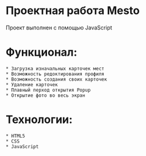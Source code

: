 # Проектная работа Mesto

Проект выполнен с помощью JavaScript

# Функционал:
    * Загрузка изначальных карточек мест
    * Возможность редоктирования профиля
    * Возможность создания своих карточек
    * Удаление карточек
    * Плавный перход открытия Popup
    * Открытие фото во весь экран

# Технологии: 
    * HTML5
    * CSS
    * JavaScript

